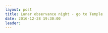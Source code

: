 ```yaml
---
layout: post
title: Lunar observance night - go to Temple
date: 2016-12-28 19:30:00
leader:  
---
```

